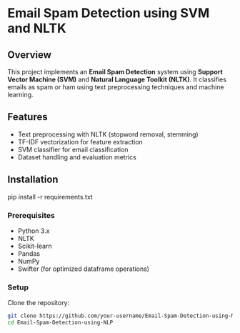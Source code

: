 
















# Email Spam Detection using SVM and NLTK

## Overview
This project implements an **Email Spam Detection** system using **Support Vector Machine (SVM)** and **Natural Language Toolkit (NLTK)**. It classifies emails as spam or ham using text preprocessing techniques and machine learning.

## Features
- Text preprocessing with NLTK (stopword removal, stemming)
- TF-IDF vectorization for feature extraction
- SVM classifier for email classification
- Dataset handling and evaluation metrics

## Installation
pip install -r requirements.txt
### Prerequisites
- Python 3.x
- NLTK
- Scikit-learn
- Pandas
- NumPy
- Swifter (for optimized dataframe operations)

### Setup
Clone the repository:
```sh
git clone https://github.com/your-username/Email-Spam-Detection-using-NLP.git
cd Email-Spam-Detection-using-NLP
